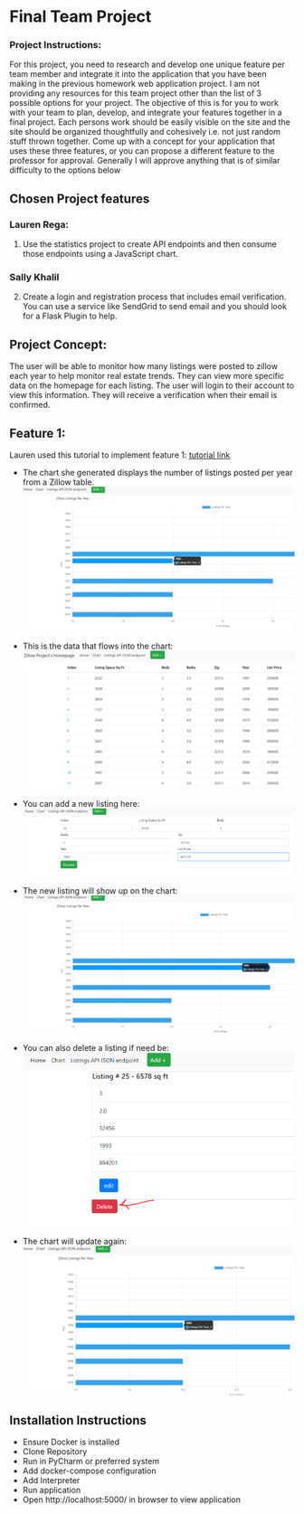 # Final Team Project

### Project Instructions:
For this project, you need to research and develop one unique feature per team member and integrate it into the application that you have been making in the previous homework web application project.  I am not providing any resources for this team project other than the list of 3 possible options for your project.  The objective of this is for you to work with your team to plan, develop, and integrate your features together in a final project.  Each persons work should be easily visible on the site and the site should be organized thoughtfully and cohesively i.e. not just random stuff thrown together.  Come up with a concept for your application that uses these three features, or you can propose a different feature to the professor for approval.  Generally I will approve anything that is of similar difficulty to the options below

## Chosen Project features 

### Lauren Rega:
1.  Use the statistics project to create API endpoints and then consume those endpoints using a JavaScript chart.

### Sally Khalil
2.  Create a login and registration process that includes email verification.  You can use a service like SendGrid to send email and you should look for a Flask Plugin to help.

## Project Concept:
The user will be able to monitor how many listings were posted to zillow each year to help monitor real estate trends. They can view more specific data on the homepage for each listing. The user will login to their account to view this information. They will receive a verification when their email is confirmed.  

## Feature 1:

Lauren used this tutorial to implement feature 1: [tutorial link](https://css-tricks.com/the-many-ways-of-getting-data-into-charts/)

- The chart she generated displays the number of listings posted per year from a Zillow table.
  ![apiChart](app/screenshots/apiChart.PNG)
  
- This is the data that flows into the chart:
![chartData](app/screenshots/chartData.PNG)
  
- You can add a new listing here:
![addNew](app/screenshots/addNew.PNG)
  
- The new listing will show up on the chart:
![chartUpdate](app/screenshots/chartUpdate.PNG)
  
- You can also delete a listing if need be:
![chartDelete](app/screenshots/chartDelete.PNG)
  
- The chart will update again:
![deletedListing](app/screenshots/deletedListing.PNG)
  
## Installation Instructions
- Ensure Docker is installed
- Clone Repository
- Run in PyCharm or preferred system
- Add docker-compose configuration
- Add Interpreter
- Run application
- Open http://localhost:5000/ in browser to view application
